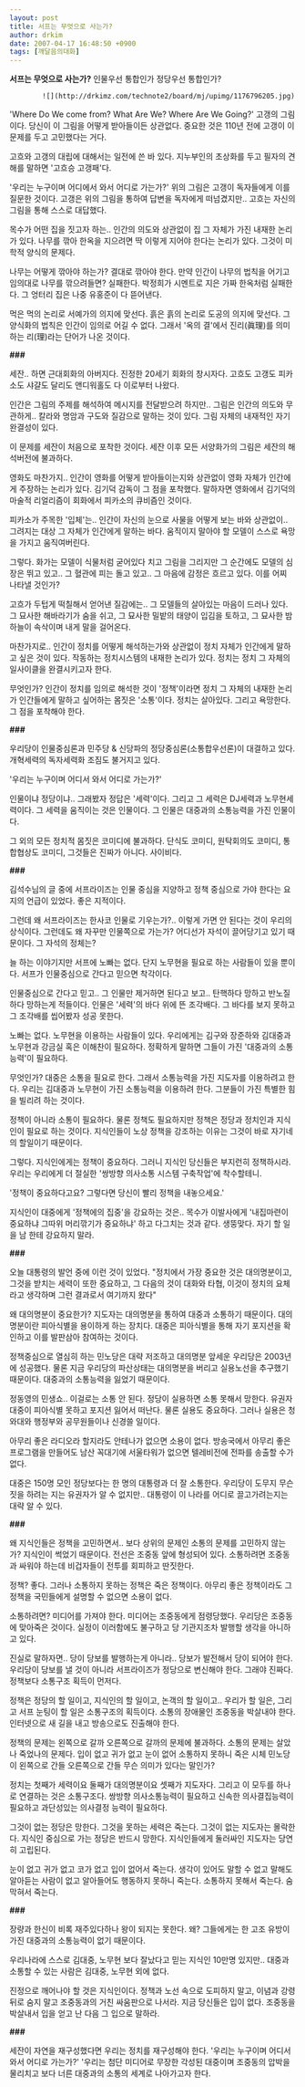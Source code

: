 ```yaml
---
layout: post
title: 서프는 무엇으로 사는가?
author: drkim
date: 2007-04-17 16:48:50 +0900
tags: [깨달음의대화]
---
```

**서프는 무엇으로 사는가?** 
인물우선 통합인가 정당우선 통합인가?


                
            
            
            
            ![](http://drkimz.com/technote2/board/mj/upimg/1176796205.jpg) 

'Where Do We come from? What Are We? Where Are We Going?' 고갱의 그림이다. 당신이 이 그림을 어떻게 받아들이든 상관없다. 중요한 것은 110년 전에 고갱이 이 문제를 두고 고민했다는 거다. 

고흐와 고갱의 대립에 대해서는 일전에 쓴 바 있다. 지누부인의 초상화를 두고 필자의 견해를 말하면 '고흐승 고갱패'다.

'우리는 누구이며 어디에서 와서 어디로 가는가?' 위의 그림은 고갱이 독자들에게 이를 질문한 것이다. 고갱은 위의 그림을 통하여 답변을 독자에게 떠넘겼지만.. 고흐는 자신의 그림을 통해 스스로 대답했다. 

목수가 어떤 집을 짓고자 하는.. 인간의 의도와 상관없이 집 그 자체가 가진 내재한 논리가 있다. 나무를 깎아 한옥을 지으려면 딱 이렇게 지어야 한다는 논리가 있다. 그것이 미학적 양식의 문제다. 

나무는 어떻게 깎아야 하는가? 결대로 깎아야 한다. 만약 인간이 나무의 법칙을 어기고 임의대로 나무를 깎으려들면? 실패한다. 박정희가 시멘트로 지은 가짜 한옥처럼 실패한다. 그 엉터리 집은 나중 유홍준이 다 뜯어낸다. 

먹은 먹의 논리로 서예가의 의지에 맞선다. 흙은 흙의 논리로 도공의 의지에 맞선다. 그 양식화의 법칙은 인간이 임의로 어길 수 없다. 그래서 '옥의 결'에서 진리(眞理)를 의미하는 리(理)라는 단어가 나온 것이다. 

**###**

세잔.. 하면 근대회화의 아버지다. 진정한 20세기 회화의 창시자다. 고흐도 고갱도 피카소도 샤걀도 달리도 앤디워홀도 다 이로부터 나왔다. 

인간은 그림의 주제를 해석하여 메시지를 전달받으려 하지만.. 그림은 인간의 의도와 무관하게.. 칼라와 명암과 구도와 질감으로 말하는 것이 있다. 그림 자체의 내재적인 자기 완결성이 있다. 

이 문제를 세잔이 처음으로 포착한 것이다. 세잔 이후 모든 서양화가의 그림은 세잔의 해석버전에 불과하다. 

영화도 마찬가지.. 인간이 영화를 어떻게 받아들이는지와 상관없이 영화 자체가 인간에게 주장하는 논리가 있다. 김기덕 감독이 그 점을 포착했다. 말하자면 영화에서 김기덕의 마술적 리얼리즘이 회화에서 피카소의 큐비즘인 것이다. 

피카소가 주목한 '입체'는.. 인간이 자신의 눈으로 사물을 어떻게 보는 바와 상관없이.. 그려지는 대상 그 자체가 인간에게 말하는 바다. 움직이지 말아야 할 모델이 스스로 욕망을 가지고 움직여버린다. 

그렇다. 화가는 모델이 식물처럼 굳어있다 치고 그림을 그리지만 그 순간에도 모델의 심장은 뛰고 있고.. 그 혈관에 피는 돌고 있고.. 그 마음에 감정은 흐르고 있다. 이를 어찌 나타낼 것인가? 

고흐가 두텁게 떡칠해서 얻어낸 질감에는.. 그 모델들의 살아있는 마음이 드러나 있다. 그 묘사한 해바라기가 숨을 쉬고, 그 묘사한 밀밭의 태양이 입김을 토하고, 그 묘사한 밤하늘이 속삭이며 내게 말을 걸어온다. 

마찬가지로.. 인간이 정치를 어떻게 해석하는가와 상관없이 정치 자체가 인간에게 말하고 싶은 것이 있다. 작동하는 정치시스템의 내재한 논리가 있다. 정치는 정치 그 자체의 일사이클을 완결시키고자 한다. 

무엇인가? 인간이 정치를 임의로 해석한 것이 '정책'이라면 정치 그 자체의 내재한 논리가 인간들에게 말하고 싶어하는 몸짓은 '소통'이다. 정치는 살아있다. 그리고 욕망한다. 그 점을 포착해야 한다. 

**###**

우리당이 인물중심론과 민주당 & 신당파의 정당중심론(소통합우선론)이 대결하고 있다. 개혁세력의 독자세력화 조짐도 불거지고 있다. 

'우리는 누구이며 어디서 와서 어디로 가는가?'

인물이냐 정당이냐.. 그래봤자 정답은 '세력'이다. 그리고 그 세력은 DJ세력과 노무현세력이다. 그 세력을 움직이는 것은 인물이다. 그 인물은 대중과의 소통능력을 가진 인물이다. 

그 외의 모든 정치적 몸짓은 코미디에 불과하다. 단식도 코미디, 원탁회의도 코미디, 통합협상도 코미디, 그것들은 진짜가 아니다. 사이비다. 

**###**

김석수님의 글 중에 서프라이즈는 인물 중심을 지양하고 정책 중심으로 가야 한다는 요지의 언급이 있었다. 좋은 지적이다. 

그런데 왜 서프라이즈는 한사코 인물로 기우는가?.. 이렇게 가면 안 된다는 것이 우리의 상식이다. 그런데도 왜 자꾸만 인물쪽으로 가는가? 어디선가 자석이 끌어당기고 있기 때문이다. 그 자석의 정체는?

늘 하는 이야기지만 서프에 노빠는 없다. 단지 노무현을 필요로 하는 사람들이 있을 뿐이다. 서프가 인물중심으로 간다고 믿으면 착각이다. 

인물중심으로 간다고 믿고.. 그 인물만 제거하면 된다고 보고.. 탄핵하다 망하고 반노질하다 망하는게 적들이다. 인물은 '세력'의 바다 위에 뜬 조각배다. 그 바다를 보지 못하고 그 조각배를 씹어봤자 성공 못한다. 

노빠는 없다. 노무현을 이용하는 사람들이 있다. 우리에게는 김구와 장준하와 김대중과 노무현과 강금실 혹은 이해찬이 필요하다. 정확하게 말하면 그들이 가진 '대중과의 소통능력'이 필요하다.

무엇인가? 대중은 소통을 필요로 한다. 그래서 소통능력을 가진 지도자를 이용하려고 한다. 우리는 김대중과 노무현이 가진 소통능력을 이용하려 한다. 그분들이 가진 특별한 힘을 빌리려 하는 것이다. 

정책이 아니라 소통이 필요하다. 물론 정책도 필요하지만 정책은 정당과 정치인과 지식인이 필요로 하는 것이다. 지식인들이 노상 정책을 강조하는 이유는 그것이 바로 자기네의 할일이기 때문이다. 

그렇다. 지식인에게는 정책이 중요하다. 그러니 지식인 당신들은 부지런히 정책하시라. 우리는 우리에게 더 절실한 '쌍방향 의사소통 시스템 구축작업'에 착수할테니. 

'정책이 중요하다고요? 그렇다면 당신이 빨리 정책을 내놓으세요.'

지식인이 대중에게 '정책에의 집중'을 강요하는 것은.. 목수가 이발사에게 '내집마련이 중요하냐 그따위 머리깎기가 중요하냐' 하고 다그치는 것과 같다. 생뚱맞다. 자기 할 일을 남 한테 강요하지 말라. 

**###**

오늘 대통령의 발언 중에 이런 것이 있었다. "정치에서 가장 중요한 것은 대의명분이고, 그것을 받치는 세력이 또한 중요하고, 그 다음의 것이 대화와 타협, 이것이 정치의 요체라고 생각하며 그런 결과로서 여기까지 왔다" 

왜 대의명분이 중요한가? 지도자는 대의명분을 통하여 대중과 소통하기 때문이다. 대의명분이란 피아식별을 용이하게 하는 장치다. 대중은 피아식별을 통해 자기 포지션을 확인하고 이를 발판삼아 참여하는 것이다. 

정책중심으로 열심히 하는 민노당은 대략 저조하고 대의명분 앞세운 우리당은 2003년에 성공했다. 물론 지금 우리당의 파산상태는 대의명분을 버리고 실용노선을 추구했기 때문이다. 대중과의 소통능력을 잃었기 때문이다. 

정동영의 민생쇼.. 이걸로는 소통 안 된다. 정당이 실용하면 소통 못해서 망한다. 유권자 대중이 피아식별 못하고 포지션 잃어서 떠난다. 물론 실용도 중요하다. 그러나 실용은 청와대와 행정부와 공무원들이나 신경쓸 일이다. 

아무리 좋은 라디오라 할지라도 안테나가 없으면 소용이 없다. 방송국에서 아무리 좋은 프로그램을 만들어도 남산 꼭대기에 서울타워가 없으면 텔레비전에 전파를 송출할 수가 없다. 

대중은 150명 모인 정당보다는 한 명의 대통령과 더 잘 소통한다. 우리당이 도무지 무슨 짓을 하려는 지는 유권자가 알 수 없지만.. 대통령이 이 나라를 어디로 끌고가려는지는 대략 알 수 있다. 

**###**

왜 지식인들은 정책을 고민하면서.. 보다 상위의 문제인 소통의 문제를 고민하지 않는가? 지식인이 썩었기 때문이다. 전선은 조중동 앞에 형성되어 있다. 소통하려면 조중동과 싸워야 하는데 비겁자들이 전투를 회피하고 딴짓한다. 

정책? 좋다. 그러나 소통하지 못하는 정책은 죽은 정책이다. 아무리 좋은 정책이라도 그 정책을 국민들에게 설명할 수 없으면 소용이 없다. 

소통하려면? 미디어를 가져야 한다. 미디어는 조중동에게 점령당했다. 우리당은 조중동에 맞아죽은 것이다. 실정이 이러함에도 불구하고 당 기관지조차 발행할 생각을 아니하고 있다. 

진실로 말하자면.. 당이 당보를 발행하는게 아니라.. 당보가 발전해서 당이 되어야 한다. 우리당이 당보를 낼 것이 아니라 서프라이즈가 정당으로 변신해야 한다. 그래야 진짜다. 정책보다 소통구조 획득이 먼저다.

정책은 정당의 할 일이고, 지식인의 할 일이고, 논객의 할 일이고.. 우리가 할 일은, 그리고 서프 눈팅이 할 일은 소통구조의 획득이다. 소통의 장애물인 조중동을 박살내야 한다. 인터넷으로 새 길을 내고 방송으로도 진출해야 한다. 

정책의 문제는 왼쪽으로 갈까 오른쪽으로 갈까의 문제에 불과하다. 소통의 문제는 살았나 죽었나의 문제다. 입이 없고 귀가 없고 눈이 없어 소통하지 못하니 죽은 시체 민노당이 왼쪽으로 간들 오른쪽으로 간들 무슨 의미가 있다는 말인가?

정치는 첫째가 세력이요 둘째가 대의명분이요 셋째가 지도자다. 그리고 이 모두를 하나로 연결하는 것은 소통구조다. 쌍방향 의사소통능력이 필요하고 신속한 의사결집능력이 필요하고 과단성있는 의사결정 능력이 필요하다. 

그것이 없는 정당은 망한다. 그것을 못하는 세력은 죽는다. 그것이 없는 지도자는 몰락한다. 지식인 중심으로 가는 정당은 반드시 망한다. 지식인들에게 둘러싸인 지도자는 당연히 고립된다. 

눈이 없고 귀가 없고 코가 없고 입이 없어서 죽는다. 생각이 있어도 말할 수 없고 말해도 알아듣는 사람이 없고 알아들어도 행동하지 못하니 죽는다. 소통하지 못해서 죽는다. 숨 막혀서 죽는다. 

**###**

장량과 한신이 비록 재주있다하나 왕이 되지는 못한다. 왜? 그들에게는 한 고조 유방이 가진 대중과의 소통능력이 없기 때문이다. 

우리나라에 스스로 김대중, 노무현 보다 잘났다고 믿는 지식인 10만명 있지만.. 대중과 소통할 수 있는 사람은 김대중, 노무현 외에 없다. 

진정으로 깨어나야 할 것은 지식인이다. 정책과 노선 속으로 도피하지 말고, 이념과 강령 뒤로 숨지 말고 조중동과의 거친 싸움판으로 나서라. 지금 당신들은 입이 없다. 조중동을 박살내서 입을 얻고 난 다음 그 입으로 말하라. 

**###**

세잔이 자연을 재구성했다면 우리는 정치를 재구성해야 한다. '우리는 누구이며 어디서 와서 어디로 가는가?' '우리는 첨단 미디어로 무장한 각성된 대중이며 조중동의 압박을 물리치고 보다 너른 대중과의 소통의 세계로 나아가고자 한다.